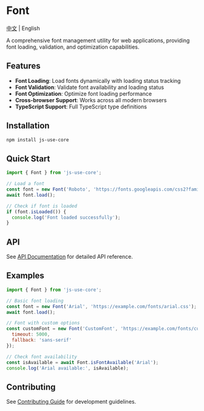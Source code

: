 # Font

[中文](./README.md) | English

A comprehensive font management utility for web applications, providing font loading, validation, and optimization capabilities.

## Features

- **Font Loading**: Load fonts dynamically with loading status tracking
- **Font Validation**: Validate font availability and loading status
- **Font Optimization**: Optimize font loading performance
- **Cross-browser Support**: Works across all modern browsers
- **TypeScript Support**: Full TypeScript type definitions

## Installation

```bash
npm install js-use-core
```

## Quick Start

```javascript
import { Font } from 'js-use-core';

// Load a font
const font = new Font('Roboto', 'https://fonts.googleapis.com/css2?family=Roboto:wght@400;700&display=swap');
await font.load();

// Check if font is loaded
if (font.isLoaded()) {
  console.log('Font loaded successfully');
}
```

## API

See [API Documentation](./api.en.md) for detailed API reference.

## Examples

```javascript
import { Font } from 'js-use-core';

// Basic font loading
const font = new Font('Arial', 'https://example.com/fonts/arial.css');
await font.load();

// Font with custom options
const customFont = new Font('CustomFont', 'https://example.com/fonts/custom.css', {
  timeout: 5000,
  fallback: 'sans-serif'
});

// Check font availability
const isAvailable = await Font.isFontAvailable('Arial');
console.log('Arial available:', isAvailable);
```

## Contributing

See [Contributing Guide](./CONTRIBUTING.en.md) for development guidelines. 